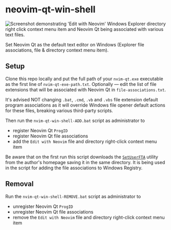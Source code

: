 # neovim-qt-win-shell
![Screenshot demonstrating 'Edit with Neovim' Windows Explorer directory right click context menu item and Neovim Qt being associated with various text files.](https://i.imgur.com/SE9ia2U.png)

Set Neovim Qt as the default text editor on Windows (Explorer file associations, file & directory context menu item).
## Setup

Clone this repo locally and put the full path of your `nvim-qt.exe` executable as the first line of `nvim-qt-exe-path.txt`. Optionally — edit the list of file extensions that will be associated with Neovim Qt in `file-associations.txt`.

It's advised NOT changing `.bat`, `.cmd`, `.vb` and `.vbs` file extension default program associations as it will override Windows file opener default actions for these files, breaking various third-party scripts.

Then run the `nvim-qt-win-shell-ADD.bat` script as administrator to
- register Neovim Qt `ProgID`
- register Neovim Qt file associations
- add the `Edit with Neovim` file and directory right-click context menu item

Be aware that on the first run this script downloads the [`SetUserFTA`](https://kolbi.cz/blog/2017/10/25/setuserfta-userchoice-hash-defeated-set-file-type-associations-per-user/) utility from the author's homepage saving it in the same directory. It is being used in the script for adding the file associations to Windows Registry.

## Removal
Run the `nvim-qt-win-shell-REMOVE.bat` script as administrator to
- unregister Neovim Qt `ProgID`
- unregister Neovim Qt file associations
- remove the `Edit with Neovim` file and directory right-click context menu item
